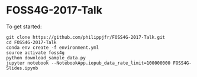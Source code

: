 # FOSS4G-2017-Talk

To get started:

```
git clone https://github.com/philippjfr/FOSS4G-2017-Talk.git
cd FOSS4G-2017-Talk
conda env create -f environment.yml
source activate foss4g
python download_sample_data.py
jupyter notebook --NotebookApp.iopub_data_rate_limit=100000000 FOSS4G-Slides.ipynb
```
